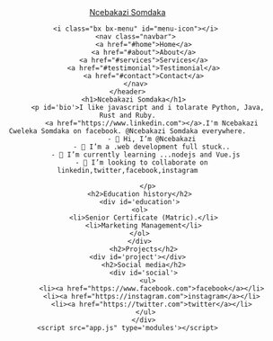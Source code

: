 <!DOCTYPE html>

<html lang="en">
  <head>
    <meta charset="UTF-8">
    <meta name="viewport" content="width=device-width, initial-scale=1.0">
    <meta name="author" content="Ncebakazi Somdaka">
    <meta name="keywords" content=" Full stack developer">
    <meta http-equiv="X-UA-Compatible" content="ie=edge">
    <title>Ncebakazi Somdaka - portfolio</title>
    <Link rel="stylesheet" href="style.css" />
  </head>
  <body>
    <header class="header">
        <a href='home' class='logo'>Ncebakazi Somdaka</a>

        <i class="bx bx-menu" id="menu-icon"></i>
        <nav class="navbar">
            <a href="#home">Home</a>
            <a href="#about">About</a>
            <a href="#services">Services</a>
            <a href="#testimonial">Testimonial</a>
            <a href="#contact">Contact</a>
        </nav>
    </header>
       <h1>Ncebakazi Somdaka</h1>
              <p id='bio'>I like javascript and i tolarate Python, Java, Rust and Ruby.
                <a href="https://www.linkedin.com"></a>.I'm Ncebakazi Cweleka Somdaka on facebook. @Ncebakazi Somdaka everywhere.
                - 👋 Hi, I’m @Ncebakazi
                - 👀 I’m a .web development full stuck..
             - 🌱 I’m currently learning ...nodejs and Vue.js
           - 💞️ I’m looking to collaborate on linkedin,twitter,facebook,instagram

              </p>
          <h2>Education history</h2>
          <div id='education'>
          <ol>
            <li>Senior Certificate (Matric).</li>
            <li>Marketing Management</li>
          </ol>
          </div>
            <h2>Projects</h2>
         <div id='project'></div>
            <h2>Social media</h2>
            <div id='social'>
              <ul>
                <li><a href="https://www.facebook.com">facebook</a></li>
                <li><a href="https://instagram.com">instagram</a></li>
                <li><a href="https://twitter.com">twitter</a></li>
              </ul> 
            </div>
    <script src="app.js" type='modules'></script>
  </body>
</html>



<!---
Ncebakaz/Ncebakaz is a ✨ special ✨ repository because its `README.md` (this file) appears on your GitHub profile.
You can click the Preview link to take a look at your changes.
--->
